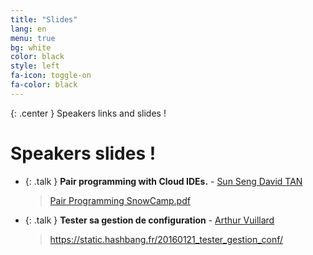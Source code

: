 ```yaml
---
title: "Slides"
lang: en
menu: true
bg: white
color: black
style: left
fa-icon: toggle-on
fa-color: black
---
```


{: .center }
    Speakers links and slides !

# Speakers slides !
* {: .talk } **Pair programming with Cloud IDEs.** - [Sun Seng David TAN](http://twitter.com/sunsengdavidtan)<br/>
    <blockquote><a href="../slides/Pair Programming SnowCamp.pdf">Pair Programming SnowCamp.pdf</a></blockquote>

* {: .talk } **Tester sa gestion de configuration** - [Arthur Vuillard](https://hashbang.fr)<br/>
    <blockquote><a href="https://static.hashbang.fr/20160121_tester_gestion_conf/#1">https://static.hashbang.fr/20160121_tester_gestion_conf/</a></blockquote>
